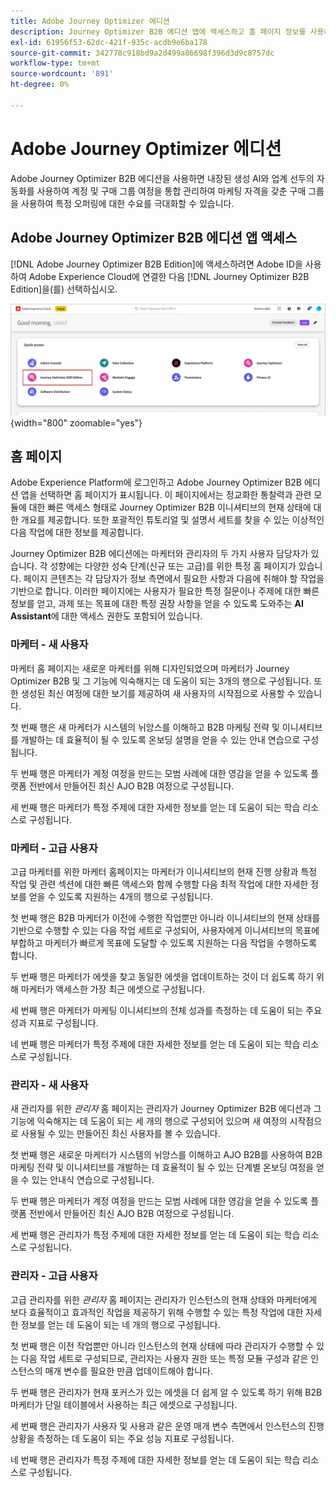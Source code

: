 ```yaml
---
title: Adobe Journey Optimizer 에디션
description: Journey Optimizer B2B 에디션 앱에 액세스하고 홈 페이지 정보를 사용하는 방법에 대해 알아봅니다.
exl-id: 61956f53-62dc-421f-935c-acdb9e6ba178
source-git-commit: 342778c918bd9a2d499a86698f396d3d9c8757dc
workflow-type: tm+mt
source-wordcount: '891'
ht-degree: 0%

---
```


# Adobe Journey Optimizer 에디션

Adobe Journey Optimizer B2B 에디션을 사용하면 내장된 생성 AI와 업계 선두의 자동화를 사용하여 계정 및 구매 그룹 여정을 통합 관리하여 마케팅 자격을 갖춘 구매 그룹을 사용하여 특정 오퍼링에 대한 수요를 극대화할 수 있습니다.

## Adobe Journey Optimizer B2B 에디션 앱 액세스

<!-- Requirements?
-->
[!DNL Adobe Journey Optimizer B2B Edition]에 액세스하려면 Adobe ID을 사용하여 Adobe Experience Cloud에 연결한 다음 [!DNL Journey Optimizer B2B Edition]을(를) 선택하십시오.

![그룹 검색 페이지 구매](./assets/experience-cloud-apps.png){width="800" zoomable="yes"}

## 홈 페이지

Adobe Experience Platform에 로그인하고 Adobe Journey Optimizer B2B 에디션 앱을 선택하면 홈 페이지가 표시됩니다. 이 페이지에서는 정교화한 통찰력과 관련 모듈에 대한 빠른 액세스 형태로 Journey Optimizer B2B 이니셔티브의 현재 상태에 대한 개요를 제공합니다. 또한 포괄적인 튜토리얼 및 설명서 세트를 찾을 수 있는 이상적인 다음 작업에 대한 정보를 제공합니다.

Journey Optimizer B2B 에디션에는 마케터와 관리자의 두 가지 사용자 담당자가 있습니다. 각 성향에는 다양한 성숙 단계(신규 또는 고급)를 위한 특정 홈 페이지가 있습니다. 페이지 콘텐츠는 각 담당자가 정보 측면에서 필요한 사항과 다음에 취해야 할 작업을 기반으로 합니다. 이러한 페이지에는 사용자가 필요한 특정 질문이나 주제에 대한 빠른 정보를 얻고, 과제 또는 목표에 대한 특정 권장 사항을 얻을 수 있도록 도와주는 **AI Assistant**&#x200B;에 대한 액세스 권한도 포함되어 있습니다.

### 마케터 - 새 사용자

마케터 홈 페이지는 새로운 마케터를 위해 디자인되었으며 마케터가 Journey Optimizer B2B 및 그 기능에 익숙해지는 데 도움이 되는 3개의 행으로 구성됩니다. 또한 생성된 최신 여정에 대한 보기를 제공하여 새 사용자의 시작점으로 사용할 수 있습니다.

첫 번째 행은 새 마케터가 시스템의 뉘앙스를 이해하고 B2B 마케팅 전략 및 이니셔티브를 개발하는 데 효율적이 될 수 있도록 온보딩 설명을 얻을 수 있는 안내 연습으로 구성됩니다.

두 번째 행은 마케터가 계정 여정을 만드는 모범 사례에 대한 영감을 얻을 수 있도록 플랫폼 전반에서 만들어진 최신 AJO B2B 여정으로 구성됩니다.

세 번째 행은 마케터가 특정 주제에 대한 자세한 정보를 얻는 데 도움이 되는 학습 리소스로 구성됩니다.

### 마케터 - 고급 사용자

고급 마케터를 위한 마케터 홈페이지는 마케터가 이니셔티브의 현재 진행 상황과 특정 작업 및 관련 섹션에 대한 빠른 액세스와 함께 수행할 다음 최적 작업에 대한 자세한 정보를 얻을 수 있도록 지원하는 4개의 행으로 구성됩니다.

첫 번째 행은 B2B 마케터가 이전에 수행한 작업뿐만 아니라 이니셔티브의 현재 상태를 기반으로 수행할 수 있는 다음 작업 세트로 구성되어, 사용자에게 이니셔티브의 목표에 부합하고 마케터가 빠르게 목표에 도달할 수 있도록 지원하는 다음 작업을 수행하도록 합니다.

두 번째 행은 마케터가 에셋을 찾고 동일한 에셋을 업데이트하는 것이 더 쉽도록 하기 위해 마케터가 액세스한 가장 최근 에셋으로 구성됩니다.

세 번째 행은 마케터가 마케팅 이니셔티브의 전체 성과를 측정하는 데 도움이 되는 주요 성과 지표로 구성됩니다.

네 번째 행은 마케터가 특정 주제에 대한 자세한 정보를 얻는 데 도움이 되는 학습 리소스로 구성됩니다.

### 관리자 - 새 사용자

새 관리자를 위한 _관리자_ 홈 페이지는 관리자가 Journey Optimizer B2B 에디션과 그 기능에 익숙해지는 데 도움이 되는 세 개의 행으로 구성되어 있으며 새 여정의 시작점으로 사용될 수 있는 만들어진 최신 사용자를 볼 수 있습니다.

첫 번째 행은 새로운 마케터가 시스템의 뉘앙스를 이해하고 AJO B2B를 사용하여 B2B 마케팅 전략 및 이니셔티브를 개발하는 데 효율적이 될 수 있는 단계별 온보딩 여정을 얻을 수 있는 안내식 연습으로 구성됩니다.

두 번째 행은 마케터가 계정 여정을 만드는 모범 사례에 대한 영감을 얻을 수 있도록 플랫폼 전반에서 만들어진 최신 AJO B2B 여정으로 구성됩니다.

세 번째 행은 관리자가 특정 주제에 대한 자세한 정보를 얻는 데 도움이 되는 학습 리소스로 구성됩니다.

### 관리자 - 고급 사용자

고급 관리자를 위한 _관리자_ 홈 페이지는 관리자가 인스턴스의 현재 상태와 마케터에게 보다 효율적이고 효과적인 작업을 제공하기 위해 수행할 수 있는 특정 작업에 대한 자세한 정보를 얻는 데 도움이 되는 네 개의 행으로 구성됩니다.

첫 번째 행은 이전 작업뿐만 아니라 인스턴스의 현재 상태에 따라 관리자가 수행할 수 있는 다음 작업 세트로 구성되므로, 관리자는 사용자 권한 또는 특정 모듈 구성과 같은 인스턴스의 매개 변수를 필요한 만큼 업데이트해야 합니다.

두 번째 행은 관리자가 현재 포커스가 있는 에셋을 더 쉽게 알 수 있도록 하기 위해 B2B 마케터가 단일 테이블에서 사용하는 최근 에셋으로 구성됩니다.

세 번째 행은 관리자가 사용자 및 사용과 같은 운영 매개 변수 측면에서 인스턴스의 진행 상황을 측정하는 데 도움이 되는 주요 성능 지표로 구성됩니다.

네 번째 행은 관리자가 특정 주제에 대한 자세한 정보를 얻는 데 도움이 되는 학습 리소스로 구성됩니다.
